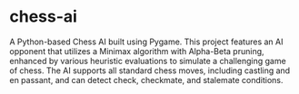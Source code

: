 # chess-ai
 A Python-based Chess AI built using Pygame. This project features an AI opponent that utilizes a Minimax algorithm with Alpha-Beta pruning, enhanced by various heuristic evaluations to simulate a challenging game of chess. The AI supports all standard chess moves, including castling and en passant, and can detect check, checkmate, and stalemate conditions.
